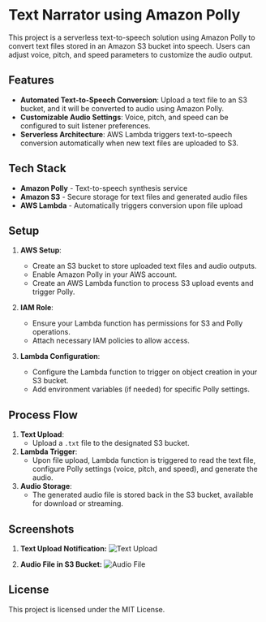 # Text Narrator using Amazon Polly

This project is a serverless text-to-speech solution using Amazon Polly to convert text files stored in an Amazon S3 bucket into speech. Users can adjust voice, pitch, and speed parameters to customize the audio output.

## Features

- **Automated Text-to-Speech Conversion**: Upload a text file to an S3 bucket, and it will be converted to audio using Amazon Polly.
- **Customizable Audio Settings**: Voice, pitch, and speed can be configured to suit listener preferences.
- **Serverless Architecture**: AWS Lambda triggers text-to-speech conversion automatically when new text files are uploaded to S3.

## Tech Stack

- **Amazon Polly** - Text-to-speech synthesis service
- **Amazon S3** - Secure storage for text files and generated audio files
- **AWS Lambda** - Automatically triggers conversion upon file upload

## Setup

1. **AWS Setup**:
   - Create an S3 bucket to store uploaded text files and audio outputs.
   - Enable Amazon Polly in your AWS account.
   - Create an AWS Lambda function to process S3 upload events and trigger Polly.

2. **IAM Role**:
   - Ensure your Lambda function has permissions for S3 and Polly operations.
   - Attach necessary IAM policies to allow access.

3. **Lambda Configuration**:
   - Configure the Lambda function to trigger on object creation in your S3 bucket.
   - Add environment variables (if needed) for specific Polly settings.

## Process Flow

1. **Text Upload**:
   - Upload a `.txt` file to the designated S3 bucket.
2. **Lambda Trigger**:
   - Upon file upload, Lambda function is triggered to read the text file, configure Polly settings (voice, pitch, and speed), and generate the audio.
3. **Audio Storage**:
   - The generated audio file is stored back in the S3 bucket, available for download or streaming.

## Screenshots

1. **Text Upload Notification:**
   ![Text Upload]("C:\Users\HP\Downloads\4A.png")

2. **Audio File in S3 Bucket:**
   ![Audio File](![8B](https://github.com/user-attachments/assets/7ded6d9c-2c7b-46cd-b133-09cf3ad4d740)
)

## License

This project is licensed under the MIT License.
